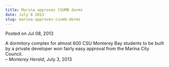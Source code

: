 ```yaml
---
title: Marina approves CSUMB dorms
date: July 8 2013
slug: marina-approves-csumb-dorms
---
```


 



<span class="date">Posted on Jul 08, 2013    </span>
<p>A dormitory complex for almost 600 CSU Monterey Bay students to
be built by a private developer won fairly easy approval from the
Marina City Council.<br>
&#x2013; <em>Monterey Herald</em>, July 3, 2013</br></p>





```
